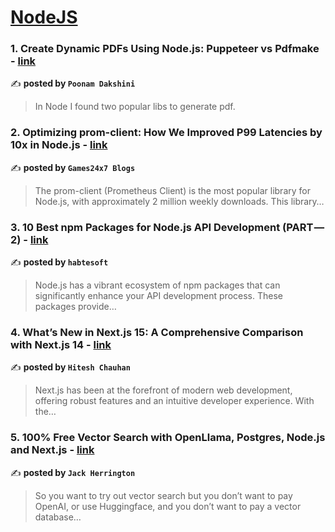 
<h1><a href=https://medium.com/tag/nodejs/recommended target="_blank" rel="noopener noreferrer">NodeJS</a></h1>
<h3>1. Create Dynamic PDFs Using Node.js: Puppeteer vs Pdfmake - <a href="https://medium.com/@poonamdaxini/create-dynamic-pdfs-using-node-js-puppeteer-vs-pdfmake-7c02ea1b0577" target="_blank" rel="noopener noreferrer">link</a></h3>

✍️ **posted by `Poonam Dakshini`**

<blockquote>In Node I found two popular libs to generate pdf.</blockquote>

<h3>2. Optimizing prom-client: How We Improved P99 Latencies by 10x in Node.js - <a href="https://medium.com/@Games24x7Tech/optimizing-prom-client-how-we-improved-p99-latencies-by-10x-in-node-js-c3c2f6c68297" target="_blank" rel="noopener noreferrer">link</a></h3>

✍️ **posted by `Games24x7 Blogs`**

<blockquote>The prom-client (Prometheus Client) is the most popular library for Node.js, with approximately 2 million weekly downloads. This library…</blockquote>

<h3>3. 10 Best npm Packages for Node.js API Development (PART — 2) - <a href="https://medium.com/@habtesoft/10-best-npm-packages-for-node-js-api-development-part-2-bf714587832d" target="_blank" rel="noopener noreferrer">link</a></h3>

✍️ **posted by `habtesoft`**

<blockquote>Node.js has a vibrant ecosystem of npm packages that can significantly enhance your API development process. These packages provide…</blockquote>

<h3>4. What’s New in Next.js 15: A Comprehensive Comparison with Next.js 14 - <a href="https://medium.com/@hiteshchauhan2023/whats-new-in-next-js-15-a-comprehensive-comparison-with-next-js-14-5b536d2f91e0" target="_blank" rel="noopener noreferrer">link</a></h3>

✍️ **posted by `Hitesh Chauhan`**

<blockquote>Next.js has been at the forefront of modern web development, offering robust features and an intuitive developer experience. With the…</blockquote>

<h3>5. 100% Free Vector Search with OpenLlama, Postgres, Node.js and Next.js - <a href="https://medium.com/javascript-in-plain-english/100-free-vector-search-with-openllama-postgres-nodejs-and-nextjs-e496856766f7" target="_blank" rel="noopener noreferrer">link</a></h3>

✍️ **posted by `Jack Herrington`**

<blockquote>So you want to try out vector search but you don’t want to pay OpenAI, or use Huggingface, and you don’t want to pay a vector database…</blockquote>

